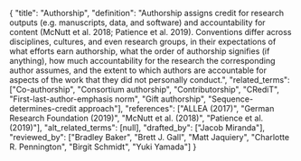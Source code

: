 {
    "title": "Authorship",
    "definition": "Authorship assigns credit for research outputs (e.g. manuscripts, data, and software) and accountability for content (McNutt et al. 2018; Patience et al. 2019). Conventions differ across disciplines, cultures, and even research groups, in their expectations of what efforts earn authorship, what the order of authorship signifies (if anything), how much accountability for the research the corresponding author assumes, and the extent to which authors are accountable for aspects of the work that they did not personally conduct.",
    "related_terms": ["Co-authorship", "Consortium authorship", "Contributorship", "CRediT", "First-last-author-emphasis norm", "Gift authorship", "Sequence-determines-credit approach"],
    "references": ["ALLEA (2017)", "German Research Foundation (2019)", "McNutt et al. (2018)", "Patience et al. (2019)"],
    "alt_related_terms": [null],
    "drafted_by": ["Jacob Miranda"],
    "reviewed_by": ["Bradley Baker", "Brett J. Gall", "Matt Jaquiery", "Charlotte R. Pennington", "Birgit Schmidt", "Yuki Yamada"]
  }
